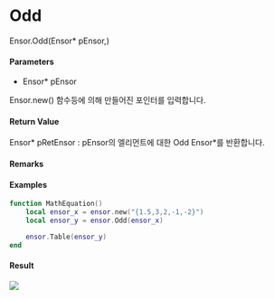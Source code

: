 # Odd

Ensor.Odd\(Ensor\* pEnsor,\)

#### Parameters

* Ensor\* pEnsor

Ensor.new\(\) 함수등에 의해 만들어진 포인터를 입력합니다.

#### Return Value

Ensor\* pRetEnsor : pEnsor의 엘리먼트에 대한 Odd Ensor\*를 반환합니다.

#### Remarks

#### Examples

```lua
function MathEquation()
	local ensor_x = ensor.new("{1.5,3,2,-1,-2}")
	local ensor_y = ensor.Odd(ensor_x)

	ensor.Table(ensor_y)
end
```

#### Result

![](/MathAPI/OddResultTable.png)

